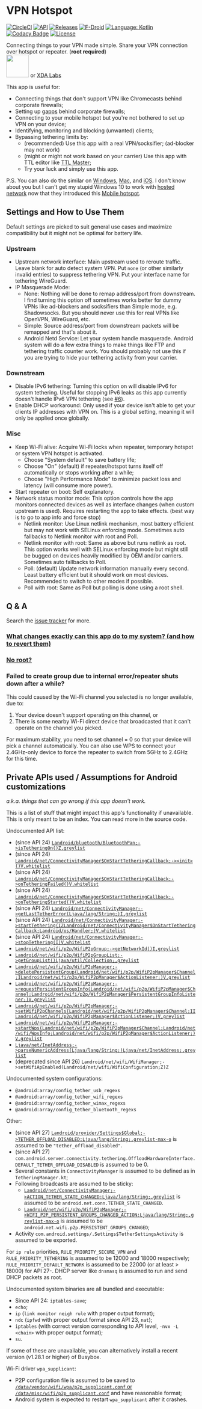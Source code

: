 # VPN Hotspot

[![CircleCI](https://circleci.com/gh/Mygod/VPNHotspot.svg?style=shield)](https://circleci.com/gh/Mygod/VPNHotspot)
[![API](https://img.shields.io/badge/API-21%2B-brightgreen.svg?style=flat)](https://android-arsenal.com/api?level=21)
[![Releases](https://img.shields.io/github/downloads/Mygod/VPNHotspot/total.svg)](https://github.com/Mygod/VPNHotspot/releases)
[![F-Droid](https://img.shields.io/f-droid/v/be.mygod.vpnhotspot.svg)](https://f-droid.org/en/packages/be.mygod.vpnhotspot)
[![Language: Kotlin](https://img.shields.io/github/languages/top/Mygod/VPNHotspot.svg)](https://github.com/Mygod/VPNHotspot/search?l=kotlin)
[![Codacy Badge](https://api.codacy.com/project/badge/Grade/e70e52b1a58045819b505c09edcae816)](https://www.codacy.com/app/Mygod/VPNHotspot?utm_source=github.com&amp;utm_medium=referral&amp;utm_content=Mygod/VPNHotspot&amp;utm_campaign=Badge_Grade)
[![License](https://img.shields.io/github/license/Mygod/VPNHotspot.svg)](LICENSE)

Connecting things to your VPN made simple. Share your VPN connection over hotspot or repeater. (**root required**)  
<a href="https://play.google.com/store/apps/details?id=be.mygod.vpnhotspot" target="_blank"><img src="https://play.google.com/intl/en_us/badges/images/generic/en-play-badge.png" height="60"></a>
or <a href="https://labs.xda-developers.com/store/app/be.mygod.vpnhotspot" target="_blank">XDA Labs</a>

This app is useful for:

* Connecting things that don't support VPN like Chromecasts behind corporate firewalls;
* Setting up [gapps](https://support.google.com/pixelphone/answer/7158475) behind corporate firewalls;
* Connecting to your mobile hotspot but you're not bothered to set up VPN on your device;
* Identifying, monitoring and blocking (unwanted) clients;
* Bypassing tethering limits by:
    - (recommended) Use this app with a real VPN/socksifier; (ad-blocker may not work)
    - (might or might not work based on your carrier) Use this app with TTL editor like
      [TTL Master](https://github.com/TTLMaster/TTLMaster);
    - Try your luck and simply use this app.

P.S. You can also do the similar on [Windows](https://www.expressvpn.com/support/vpn-setup/share-vpn-connection-windows/),
[Mac](https://www.expressvpn.com/support/vpn-setup/share-vpn-connection-mac/),
and [iOS](http://www.tetherme.net/).
I don't know about you but I can't get my stupid Windows 10 to work with
[hosted network](https://msdn.microsoft.com/en-us/library/windows/desktop/dd815243(v=vs.85).aspx)
now that they introduced this
[Mobile hotspot](https://support.microsoft.com/en-us/help/4027762/windows-use-your-pc-as-a-mobile-hotspot).

## Settings and How to Use Them

Default settings are picked to suit general use cases and maximize compatibility but it might not be optimal for battery
 life.

### Upstream

* Upstream network interface: Main upstream used to reroute traffic. Leave blank for auto detect system VPN.
  Put `none` (or other similarly invalid entries) to suppress tethering VPN.
  Put your interface name for tethering WireGuard.
* IP Masquerade Mode:
  - None:
    Nothing will be done to remap address/port from downstream.
    I find turning this option off sometimes works better for dummy VPNs like ad-blockers and socksifiers than Simple mode, e.g. Shadowsocks.
    But you should never use this for real VPNs like OpenVPN, WireGuard, etc.
  - Simple: Source address/port from downstream packets will be remapped and that's about it.
  - Android Netd Service:
    Let your system handle masquerade.
    Android system will do a few extra things to make things like FTP and tethering traffic counter work.
    You should probably not use this if you are trying to hide your tethering activity from your carrier.

### Downstream

* Disable IPv6 tethering: Turning this option on will disable IPv6 for system tethering. Useful for stopping IPv6 leaks
  as this app currently doesn't handle IPv6 VPN tethering (see [#6](https://github.com/Mygod/VPNHotspot/issues/6)).
* Enable DHCP workaround:
    Only used if your device isn't able to get your clients IP addresses with VPN on.
    This is a global setting, meaning it will only be applied once globally.

### Misc

* Keep Wi-Fi alive: Acquire Wi-Fi locks when repeater, temporary hotspot or system VPN hotspot is activated.
   - Choose "System default" to save battery life;
   - Choose "On" (default) if repeater/hotspot turns itself off automatically or stops working after a while;
   - Choose "High Performance Mode" to minimize packet loss and latency (will consume more power).
* Start repeater on boot: Self explanatory.
* Network status monitor mode: This option controls how the app monitors connected devices as well as interface changes
  (when custom upstream is used).
  Requires restarting the app to take effects. (best way is to go to app info and force stop)
   - Netlink monitor: Use Linux netlink mechanism, most battery efficient but may not work with SELinux enforcing mode.
     Sometimes auto fallbacks to Netlink monitor with root and Poll.
   - Netlink monitor with root: Same as above but runs netlink as root. This option works well with SELinux enforcing mode
     but might still be bugged on devices heavily modified by OEM and/or carriers. Sometimes auto fallbacks to Poll.
   - Poll: (default) Update network information manually every second. Least battery efficient but it should work on most
     devices. Recommended to switch to other modes if possible.
   - Poll with root: Same as Poll but polling is done using a root shell.


## Q & A

Search the [issue tracker](https://github.com/Mygod/VPNHotspot/issues) for more.

### [What changes exactly can this app do to my system? (and how to revert them)](https://github.com/Mygod/VPNHotspot/issues/8#issuecomment-448529512)

### [No root?](https://github.com/Mygod/VPNHotspot/issues/62)

### Failed to create group due to internal error/repeater shuts down after a while?

This could caused by the Wi-Fi channel you selected is no longer available, due to:

1. Your device doesn't support operating on this channel, or
2. There is some nearby Wi-Fi direct device that broadcasted that it can't operate on the channel you picked.

For maximum stability, you need to set channel = 0 so that your device will pick a channel automatically.
You can also use WPS to connect your 2.4GHz-only device to force the repeater to switch from 5GHz to 2.4GHz for this time.

## Private APIs used / Assumptions for Android customizations

_a.k.a. things that can go wrong if this app doesn't work._

This is a list of stuff that might impact this app's functionality if unavailable.
This is only meant to be an index. You can read more in the source code.

Undocumented API list:

* (since API 24) [`Landroid/bluetooth/BluetoothPan;->isTetheringOn()Z,greylist`](https://android.googlesource.com/platform/prebuilts/runtime/+/aa21a6e/appcompat/hiddenapi-flags.csv#28703)
* (since API 24) [`Landroid/net/ConnectivityManager$OnStartTetheringCallback;-><init>()V,whitelist`](https://android.googlesource.com/platform/prebuilts/runtime/+/aa21a6e/appcompat/hiddenapi-flags.csv#112695)
* (since API 24) [`Landroid/net/ConnectivityManager$OnStartTetheringCallback;->onTetheringFailed()V,whitelist`](https://android.googlesource.com/platform/prebuilts/runtime/+/aa21a6e/appcompat/hiddenapi-flags.csv#112696)
* (since API 24) [`Landroid/net/ConnectivityManager$OnStartTetheringCallback;->onTetheringStarted()V,whitelist`](https://android.googlesource.com/platform/prebuilts/runtime/+/aa21a6e/appcompat/hiddenapi-flags.csv#112697)
* (since API 24) [`Landroid/net/ConnectivityManager;->getLastTetherError(Ljava/lang/String;)I,greylist`](https://android.googlesource.com/platform/prebuilts/runtime/+/aa21a6e/appcompat/hiddenapi-flags.csv#112882)
* (since API 24) [`Landroid/net/ConnectivityManager;->startTethering(IZLandroid/net/ConnectivityManager$OnStartTetheringCallback;Landroid/os/Handler;)V,whitelist`](https://android.googlesource.com/platform/prebuilts/runtime/+/aa21a6e/appcompat/hiddenapi-flags.csv#112972)
* (since API 24) [`Landroid/net/ConnectivityManager;->stopTethering(I)V,whitelist`](https://android.googlesource.com/platform/prebuilts/runtime/+/aa21a6e/appcompat/hiddenapi-flags.csv#112974)
* [`Landroid/net/wifi/p2p/WifiP2pGroup;->getNetworkId()I,greylist`](https://android.googlesource.com/platform/prebuilts/runtime/+/aa21a6e/appcompat/hiddenapi-flags.csv#123194)
* [`Landroid/net/wifi/p2p/WifiP2pGroupList;->getGroupList()Ljava/util/Collection;,greylist`](https://android.googlesource.com/platform/prebuilts/runtime/+/aa21a6e/appcompat/hiddenapi-flags.csv#123239)
* [`Landroid/net/wifi/p2p/WifiP2pManager;->deletePersistentGroup(Landroid/net/wifi/p2p/WifiP2pManager$Channel;ILandroid/net/wifi/p2p/WifiP2pManager$ActionListener;)V,greylist`](https://android.googlesource.com/platform/prebuilts/runtime/+/aa21a6e/appcompat/hiddenapi-flags.csv#123431)
* [`Landroid/net/wifi/p2p/WifiP2pManager;->requestPersistentGroupInfo(Landroid/net/wifi/p2p/WifiP2pManager$Channel;Landroid/net/wifi/p2p/WifiP2pManager$PersistentGroupInfoListener;)V,greylist`](https://android.googlesource.com/platform/prebuilts/runtime/+/aa21a6e/appcompat/hiddenapi-flags.csv#123450)
* [`Landroid/net/wifi/p2p/WifiP2pManager;->setWifiP2pChannels(Landroid/net/wifi/p2p/WifiP2pManager$Channel;IILandroid/net/wifi/p2p/WifiP2pManager$ActionListener;)V,greylist`](https://android.googlesource.com/platform/prebuilts/runtime/+/aa21a6e/appcompat/hiddenapi-flags.csv#123458)
* [`Landroid/net/wifi/p2p/WifiP2pManager;->startWps(Landroid/net/wifi/p2p/WifiP2pManager$Channel;Landroid/net/wifi/WpsInfo;Landroid/net/wifi/p2p/WifiP2pManager$ActionListener;)V,greylist`](https://android.googlesource.com/platform/prebuilts/runtime/+/aa21a6e/appcompat/hiddenapi-flags.csv#123459)
* [`Ljava/net/InetAddress;->parseNumericAddress(Ljava/lang/String;)Ljava/net/InetAddress;,greylist`](https://android.googlesource.com/platform/prebuilts/runtime/+/aa21a6e/appcompat/hiddenapi-flags.csv#299587)
* (deprecated since API 26) `Landroid/net/wifi/WifiManager;->setWifiApEnabled(Landroid/net/wifi/WifiConfiguration;Z)Z`

Undocumented system configurations:

* `@android:array/config_tether_usb_regexs`
* `@android:array/config_tether_wifi_regexs`
* `@android:array/config_tether_wimax_regexs`
* `@android:array/config_tether_bluetooth_regexs`

Other:

* (since API 27) [`Landroid/provider/Settings$Global;->TETHER_OFFLOAD_DISABLED:Ljava/lang/String;,greylist-max-o`](https://android.googlesource.com/platform/prebuilts/runtime/+/aa21a6e/appcompat/hiddenapi-flags.csv#144760) is assumed to be `"tether_offload_disabled"`.
* (since API 27) `com.android.server.connectivity.tethering.OffloadHardwareInterface.DEFAULT_TETHER_OFFLOAD_DISABLED` is assumed to be 0.
* Several constants in `ConnectivityManager` is assumed to be defined as in `TetheringManager.kt`;
* Following broadcasts are assumed to be sticky:
  - [`Landroid/net/ConnectivityManager;->ACTION_TETHER_STATE_CHANGED:Ljava/lang/String;,greylist`](https://android.googlesource.com/platform/prebuilts/runtime/+/aa21a6e/appcompat/hiddenapi-flags.csv#112743) is assumed to be `android.net.conn.TETHER_STATE_CHANGED`.
  - [`Landroid/net/wifi/p2p/WifiP2pManager;->WIFI_P2P_PERSISTENT_GROUPS_CHANGED_ACTION:Ljava/lang/String;,greylist-max-o`](https://android.googlesource.com/platform/prebuilts/runtime/+/aa21a6e/appcompat/hiddenapi-flags.csv#123415) is assumed to be `android.net.wifi.p2p.PERSISTENT_GROUPS_CHANGED`;
* Activity `com.android.settings/.Settings$TetherSettingsActivity` is assumed to be exported.

For `ip rule` priorities, `RULE_PRIORITY_SECURE_VPN` and `RULE_PRIORITY_TETHERING` is assumed to be 12000 and 18000
respectively; `RULE_PRIORITY_DEFAULT_NETWORK` is assumed to be 22000 (or at least > 18000) for API 27-.
DHCP server like `dnsmasq` is assumed to run and send DHCP packets as root.

Undocumented system binaries are all bundled and executable:

* Since API 24: `iptables-save`;
* `echo`;
* `ip` (`link monitor neigh rule` with proper output format);
* `ndc` (`ipfwd` with proper output format since API 23, `nat`);
* `iptables` (with correct version corresponding to API level, `-nvx -L <chain>` with proper output format);
* `su`.

If some of these are unavailable, you can alternatively install a recent version (v1.28.1 or higher) of Busybox.

Wi-Fi driver `wpa_supplicant`:

* P2P configuration file is assumed to be saved to [`/data/vendor/wifi/wpa/p2p_supplicant.conf` or `/data/misc/wifi/p2p_supplicant.conf`](https://android.googlesource.com/platform/external/wpa_supplicant_8/+/0b4856b6dc451e290f1f64f6af17e010be78c073/wpa_supplicant/hidl/1.1/supplicant.cpp#26) and have reasonable format;
* Android system is expected to restart `wpa_supplicant` after it crashes.
